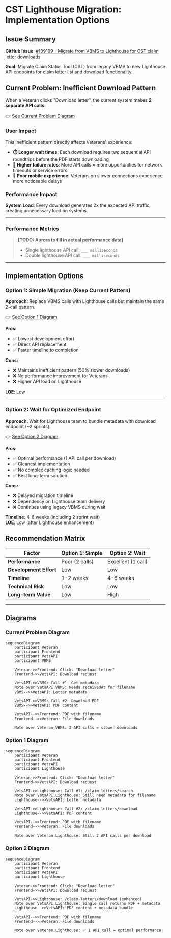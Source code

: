 # CST Lighthouse Migration: Implementation Options

## Issue Summary

**GitHub Issue**: [#109199 - Migrate from VBMS to Lighthouse for CST claim letter downloads](https://github.com/department-of-veterans-affairs/va.gov-team/issues/109199)

**Goal**: Migrate Claim Status Tool (CST) from legacy VBMS to new Lighthouse API endpoints for claim letter list and download functionality.

## Current Problem: Inefficient Download Pattern

When a Veteran clicks "Download letter", the current system makes **2 separate API calls**:

👉 [See Current Problem Diagram](#current-problem-diagram)

### User Impact

This inefficient pattern directly affects Veterans' experience:

- **⏱️ Longer wait times**: Each download requires two sequential API roundtrips before the PDF starts downloading
- **🔄 Higher failure rates**: More API calls = more opportunities for network timeouts or service errors
- **📱 Poor mobile experience**: Veterans on slower connections experience more noticeable delays

### Performance Impact

**System Load**: Every download generates 2x the expected API traffic, creating unnecessary load on systems.

---
### Performance Metrics 
> **[TODO: Aurora to fill in actual performance data]**
> 
> - Single lighthouse API call: `___ milliseconds`
> - Double lighthouse API call: `___ milliseconds`

---

## Implementation Options

### Option 1: Simple Migration (Keep Current Pattern)

**Approach**: Replace VBMS calls with Lighthouse calls but maintain the same 2-call pattern.

👉 [See Option 1 Diagram](#option-1-diagram)

**Pros:**
- ✅ Lowest development effort
- ✅ Direct API replacement
- ✅ Faster timeline to completion

**Cons:**
- ❌ Maintains inefficient pattern (50% slower downloads)
- ❌ No performance improvement for Veterans
- ❌ Higher API load on Lighthouse
 
**LOE**: Low

---

### Option 2: Wait for Optimized Endpoint

**Approach**: Wait for Lighthouse team to bundle metadata with download endpoint (~2 sprints).

👉 [See Option 2 Diagram](#option-2-diagram)

**Pros:**
- ✅ Optimal performance (1 API call per download)
- ✅ Cleanest implementation
- ✅ No complex caching logic needed
- ✅ Best long-term solution

**Cons:**
- ❌ Delayed migration timeline
- ❌ Dependency on Lighthouse team delivery
- ❌ Continues using legacy VBMS during wait

**Timeline**: 4-6 weeks (including 2 sprint wait)  
**LOE**: Low (after Lighthouse enhancement)

## Recommendation Matrix

| Factor | Option 1: Simple | Option 2: Wait |
|--------|------------------|----------------|
| **Performance** | Poor (2 calls) | Excellent (1 call) |
| **Development Effort** | Low | Low |
| **Timeline** | 1-2 weeks | 4-6 weeks |
| **Technical Risk** | Low | Low |
| **Long-term Value** | Low | High |

---

## Diagrams

### Current Problem Diagram

```mermaid
sequenceDiagram
    participant Veteran
    participant Frontend
    participant VetsAPI
    participant VBMS

    Veteran->>Frontend: Clicks "Download letter"
    Frontend->>VetsAPI: Download request
    
    VetsAPI->>VBMS: Call #1: Get metadata
    Note over VetsAPI,VBMS: Needs receivedAt for filename
    VBMS-->>VetsAPI: Letter metadata
    
    VetsAPI->>VBMS: Call #2: Download PDF
    VBMS-->>VetsAPI: PDF content
    
    VetsAPI-->>Frontend: PDF with filename
    Frontend-->>Veteran: File downloads
    
    Note over Veteran,VBMS: 2 API calls = slower downloads
```

### Option 1 Diagram

```mermaid
sequenceDiagram
    participant Veteran
    participant Frontend
    participant VetsAPI
    participant Lighthouse

    Veteran->>Frontend: Clicks "Download letter"
    Frontend->>VetsAPI: Download request
    
    VetsAPI->>Lighthouse: Call #1: /claim-letters/search
    Note over VetsAPI,Lighthouse: Still need metadata for filename
    Lighthouse-->>VetsAPI: Letter metadata
    
    VetsAPI->>Lighthouse: Call #2: /claim-letters/download
    Lighthouse-->>VetsAPI: PDF content
    
    VetsAPI-->>Frontend: PDF with filename
    Frontend-->>Veteran: File downloads
    
    Note over Veteran,Lighthouse: Still 2 API calls per download
```

### Option 2 Diagram

```mermaid
sequenceDiagram
    participant Veteran
    participant Frontend
    participant VetsAPI
    participant Lighthouse

    Veteran->>Frontend: Clicks "Download letter"
    Frontend->>VetsAPI: Download request
    
    VetsAPI->>Lighthouse: /claim-letters/download (enhanced)
    Note over VetsAPI,Lighthouse: Single call returns PDF + metadata
    Lighthouse-->>VetsAPI: PDF content + metadata bundle
    
    VetsAPI-->>Frontend: PDF with filename
    Frontend-->>Veteran: File downloads
    
    Note over Veteran,Lighthouse: ✅ 1 API call = optimal performance
```
